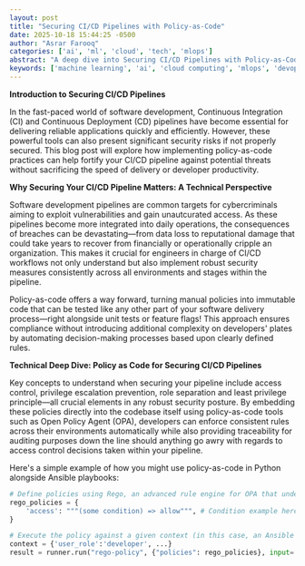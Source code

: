 ```yaml
---
layout: post
title: "Securing CI/CD Pipelines with Policy-as-Code"
date: 2025-10-18 15:44:25 -0500
author: "Asrar Farooq"
categories: ['ai', 'ml', 'cloud', 'tech', 'mlops']
abstract: "A deep dive into Securing CI/CD Pipelines with Policy-as-Code"
keywords: ['machine learning', 'ai', 'cloud computing', 'mlops', 'devops', 'automation', 'infrastructure', 'kubernetes', 'securing', 'pipelines']
---
```


**Introduction to Securing CI/CD Pipelines**

In the fast-paced world of software development, Continuous Integration (CI) and Continuous Deployment (CD) pipelines have become essential for delivering reliable applications quickly and efficiently. However, these powerful tools can also present significant security risks if not properly secured. This blog post will explore how implementing policy-as-code practices can help fortify your CI/CD pipeline against potential threats without sacrificing the speed of delivery or developer productivity.

**Why Securing Your CI/CD Pipeline Matters: A Technical Perspective**

Software development pipelines are common targets for cybercriminals aiming to exploit vulnerabilities and gain unautcurated access. As these pipelines become more integrated into daily operations, the consequences of breaches can be devastating—from data loss to reputational damage that could take years to recover from financially or operationally cripple an organization. This makes it crucial for engineers in charge of CI/CD workflows not only understand but also implement robust security measures consistently across all environments and stages within the pipeline.

Policy-as-code offers a way forward, turning manual policies into immutable code that can be tested like any other part of your software delivery process—right alongside unit tests or feature flags! This approach ensures compliance without introducing additional complexity on developers' plates by automating decision-making processes based upon clearly defined rules.

**Technical Deep Dive: Policy as Code for Securing CI/CD Pipelines**

Key concepts to understand when securing your pipeline include access control, privilege escalation prevention, role separation and least privilege principle—all crucial elements in any robust security posture. By embedding these policies directly into the codebase itself using policy-as-code tools such as Open Policy Agent (OPA), developers can enforce consistent rules across their environments automatically while also providing traceability for auditing purposes down the line should anything go awry with regards to access control decisions taken within your pipeline.

Here's a simple example of how you might use policy-as-code in Python alongside Ansible playbooks: 

```python
# Define policies using Rego, an advanced rule engine for OPA that understand complex logic expressions easily understood by humans too!
rego_policies = {
    'access': """(some condition) => allow""", # Condition example here...
}

# Execute the policy against a given context (in this case, an Ansible playbook execution request). 
context = {'user_role':'developer', ...}
result = runner.run("rego-policy", {"policies": rego_policies}, input=
